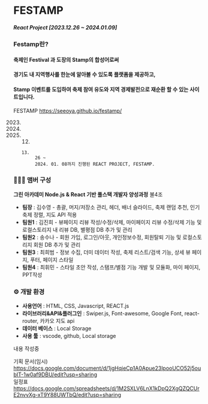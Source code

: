   # FESTAMP

##### React Project [2023.12.26 ~ 2024.01.09]


### Festamp란?
#### 축제인 Festival 과 도장의 Stamp의 합성어로써
#### 경기도 내 지역행사를 한눈에 알아볼 수 있도록 플랫폼을 제공하고,
#### Stamp 이벤트를 도입하여 축제 참여 유도와 지역 경제발전으로 재순환 할 수 있는 사이트입니다.


FESTAMP https://seeoya.github.io/festamp/


2023.
2024.
2025.   12.
       13.
            26 ~
            2024. 01. 08까지 진행된 REACT PROJECT, FESTAMP.

### 🧑‍🤝‍🧑 맴버 구성
**그린 아카데미 Node.js & React 기반 풀스택 개발자 양성과정**
불4조
* **팀장** : 김수영 - 총괄, 머지/저장소 관리, 헤더, 배너 슬라이드, 축제 랜덤 추천, 인기 축제 정렬, 지도 API 적용
* **팀원1** : 김진희 - 뷰페이지 리뷰 작성/수정/삭제, 마이페이지 리뷰 수정/삭제 기능 및 로컬스토리지 내 리뷰 DB, 별평점 DB 추가 및 관리
* **팀원2** : 송수나 - 회원 가입, 로그인/아웃, 개인정보수정, 회원탈퇴 기능 및 로컬스토리지 회원 DB 추가 및 관리
* **팀원3** : 최희범 - 정보 수집, 더미 데이터 작성, 축제 리스트/검색 기능, 상세 뷰 페이지, 푸터, 페이지 스타일
* **팀원4** : 최휘민 - 스타일 초안 작성, 스탬프/별점 기능 개발 및 모듈화, 마이 페이지, PPT작성

### ⚙ 개발 환경
* **사용언어** : HTML, CSS, Javascript, REACT.js
* **라이브러리&API&플러그인** : Swiper.js, Font-awesome, Google Font, react-router, 카카오 지도 api
* **데이터 베이스** : Local Storage
* **사용 툴** : vscode, github, Local storage



내용 작성중



기획 문서(임시) https://docs.google.com/document/d/1jgHqieCp1A0Apue23lpooUCO52j5oubIT-1w0af9DBU/edit?usp=sharing   
일정표 https://docs.google.com/spreadsheets/d/1M2SXLV6LnX1kDpQ2XgQZQCUrE2nvvXg-xT9Y88UWTbQ/edit?usp=sharing
